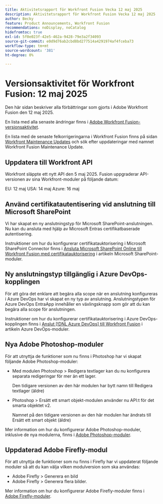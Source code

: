 ```yaml
---
title: Aktivitetsrapport för Workfront Fusion Vecka 12 maj 2025
description: Aktivitetsrapport för Workfront Fusion Vecka 12 maj 2025
author: Becky
feature: Product Announcements, Workfront Fusion
recommendations: noDisplay, noCatalog
hidefromtoc: true
exl-id: 5f0e023f-42e5-462a-9428-79e3a2f34093
source-git-commit: e0d9d76ab2cbd8bd277514a4291974af4fceba73
workflow-type: tm+mt
source-wordcount: '381'
ht-degree: 0%

---
```


# Versionsaktivitet för Workfront Fusion: 12 maj 2025

Den här sidan beskriver alla förbättringar som gjorts i Adobe Workfront Fusion den 12 maj 2025.

En lista med alla senaste ändringar finns i [Adobe Workfront Fusion-versionsaktivitet](/help/workfront-fusion/fusion-product-releases/fusion-release-activity.md).

En lista med de senaste felkorrigeringarna i Workfront Fusion finns på sidan [Workfront Maintenance Updates](https://experienceleague.adobe.com/sv/docs/workfront-known-issues/releases/current-updates) och sök efter uppdateringar med namnet Workfront Fusion Maintenance Update.

## Uppdatera till Workfront API

Workfront släppte ett nytt API den 5 maj 2025. Fusion uppgraderar API-versionen av sina Workfront-moduler på följande datum:

EU: 12 maj
USA: 14 maj
Azure: 16 maj

## Använd certifikatautentisering vid anslutning till Microsoft SharePoint

Vi har skapat en ny anslutningstyp för Microsoft SharePoint-anslutningen. Nu kan du ansluta med hjälp av Microsoft Entras certifikatbaserade autentisering.

Instruktioner om hur du konfigurerar certifikatauktorisering i Microsoft SharePoint Connector finns i [Ansluta Microsoft SharePoint Online till Workfront Fusion med certifikatauktorisering](/help/workfront-fusion/references/apps-and-modules/third-party-connectors/sharepoint-modules.md#connect-microsoft-sharepoint-online-to-workfront-fusion-using-certificate-authorization) i artikeln Microsoft SharePoint-moduler.

## Ny anslutningstyp tillgänglig i Azure DevOps-kopplingen

För att göra det enklare att begära alla scope när en anslutning konfigureras i Azure DevOps har vi skapat en ny typ av anslutning. Anslutningstypen för Azure DevOps EntraApp innehåller en växlingsknapp som gör att du kan begära alla scope för anslutningen.

Instruktioner om hur du konfigurerar certifikatauktorisering i Azure DevOps-kopplingen finns i [Anslut [!DNL Azure DevOps] till Workfront Fusion](/help/workfront-fusion/references/apps-and-modules/third-party-connectors/azure-dev-ops.md#connect-azure-devops-to-workfront-fusion) i artikeln Azure DevOps-moduler.

## Nya Adobe Photoshop-moduler

För att utnyttja de funktioner som nu finns i Photoshop har vi skapat följande Adobe Photoshop-moduler:

* Med modulen Photoshop > Redigera textlager kan du nu konfigurera separata redigeringar för mer än ett lager.

  Den tidigare versionen av den här modulen har bytt namn till Redigera textlager (äldre)
* Photoshop > Ersätt ett smart objekt-modulen använder nu API:t för det smarta objektet v2.

  Namnet på den tidigare versionen av den här modulen har ändrats till Ersätt ett smart objekt (äldre)

Mer information om hur du konfigurerar Adobe Photoshop-moduler, inklusive de nya modulerna, finns i [Adobe Photoshop-moduler](/help/workfront-fusion/references/apps-and-modules/adobe-connectors/adobe-photoshop-modules.md).

## Uppdaterad Adobe Firefly-modul

För att utnyttja de funktioner som nu finns i Firefly har vi uppdaterat följande moduler så att du kan välja vilken modulversion som ska användas:

* Adobe Firefly > Generera en bild
* Adobe Firefly > Generera flera bilder.

Mer information om hur du konfigurerar Adobe Firefly-moduler finns i [Adobe Firefly-moduler](/help/workfront-fusion/references/apps-and-modules/adobe-connectors/adobe-firefly-modules.md).
